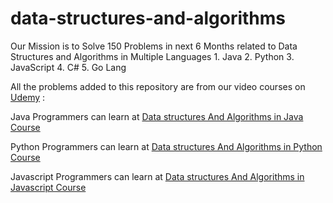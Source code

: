 # data-structures-and-algorithms

Our Mission is to Solve 150 Problems in next 6 Months related to Data Structures and Algorithms in Multiple Languages
	1.	Java
	2.	Python
	3.	JavaScript
	4.	C#
	5.	Go Lang
  
All the problems added to this repository are from our video courses on [Udemy](https://www.udemy.com/user/mohit-singhal-27/) :

Java Programmers can learn at [Data structures And Algorithms in Java Course](https://www.udemy.com/course/algorithm-design-techniques-live-problem-solving-in-java/?utm_source=git)

Python Programmers can learn at [Data structures And Algorithms in Python Course](https://www.udemy.com/course/algorithm-design-python-live-coding-problem-solving-video-course/?utm_source=git)

Javascript Programmers can learn at [Data structures And Algorithms in Javascript Course](https://www.udemy.com/course/algorithm-design-techniques-live-coding-in-javascript/?utm_source=git)

